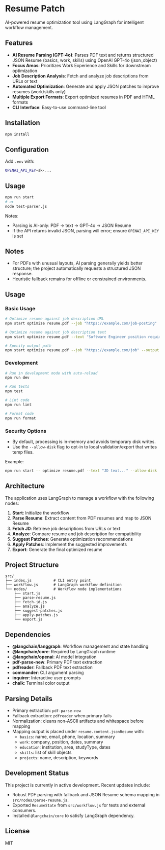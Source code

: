 # Resume Patch

AI-powered resume optimization tool using LangGraph for intelligent workflow management.

## Features

- **AI Resume Parsing (GPT-4o)**: Parses PDF text and returns structured JSON Resume (basics, work, skills) using OpenAI GPT-4o (json_object)
- **Focus Areas**: Prioritizes Work Experience and Skills for downstream optimization
- **Job Description Analysis**: Fetch and analyze job descriptions from URLs or text
- **Automated Optimization**: Generate and apply JSON patches to improve resumes (work/skills only)
- **Multiple Export Formats**: Export optimized resumes in PDF and HTML formats
- **CLI Interface**: Easy-to-use command-line tool

## Installation

```bash
npm install
```

## Configuration

Add `.env` with:

```bash
OPENAI_API_KEY=sk-...
```

## Usage

```bash
npm run start
# or
node test-parser.js
```

Notes:
- Parsing is AI-only: PDF -> text -> GPT-4o -> JSON Resume
- If the API returns invalid JSON, parsing will error; ensure `OPENAI_API_KEY` is set

## Notes

- For PDFs with unusual layouts, AI parsing generally yields better structure; the project automatically requests a structured JSON response.
- Heuristic fallback remains for offline or constrained environments.

## Usage

### Basic Usage

```bash
# Optimize resume against job description URL
npm start optimize resume.pdf --job "https://example.com/job-posting"

# Optimize resume against job description text
npm start optimize resume.pdf --text "Software Engineer position requiring Python, React, and AWS experience"

# Specify output path
npm start optimize resume.pdf --job "https://example.com/job" --output "optimized-resume.pdf"
```

### Development

```bash
# Run in development mode with auto-reload
npm run dev

# Run tests
npm test

# Lint code
npm run lint

# Format code
npm run format
```

### Security Options

- By default, processing is in-memory and avoids temporary disk writes.
- Use the `--allow-disk` flag to opt-in to local validation/export that writes temp files.

Example:

```bash
npm run start -- optimize resume.pdf --text "JD text..." --allow-disk
```

## Architecture

The application uses LangGraph to manage a workflow with the following nodes:

1. **Start**: Initialize the workflow
2. **Parse Resume**: Extract content from PDF resumes and map to JSON Resume
3. **Fetch JD**: Retrieve job descriptions from URLs or text
4. **Analyze**: Compare resume and job description for compatibility
5. **Suggest Patches**: Generate optimization recommendations
6. **Apply Patches**: Implement the suggested improvements
7. **Export**: Generate the final optimized resume

## Project Structure

```
src/
├── index.js          # CLI entry point
├── workflow.js       # LangGraph workflow definition
└── nodes/            # Workflow node implementations
    ├── start.js
    ├── parse-resume.js
    ├── fetch-jd.js
    ├── analyze.js
    ├── suggest-patches.js
    ├── apply-patches.js
    └── export.js
```

## Dependencies

- **@langchain/langgraph**: Workflow management and state handling
- **@langchain/core**: Required by LangGraph runtime
- **@langchain/openai**: AI model integration
- **pdf-parse-new**: Primary PDF text extraction
- **pdfreader**: Fallback PDF text extraction
- **commander**: CLI argument parsing
- **inquirer**: Interactive user prompts
- **chalk**: Terminal color output

## Parsing Details

- Primary extraction: `pdf-parse-new`
- Fallback extraction: `pdfreader` when primary fails
- Normalization: cleans non-ASCII artifacts and whitespace before mapping
- Mapping output is placed under `resume.content.jsonResume` with:
  - `basics`: name, email, phone, location, summary
  - `work`: company, position, dates, summary
  - `education`: institution, area, studyType, dates
  - `skills`: list of skill objects
  - `projects`: name, description, keywords

## Development Status

This project is currently in active development. Recent updates include:
- Robust PDF parsing with fallback and JSON Resume schema mapping in `src/nodes/parse-resume.js`.
- Exported `ResumeState` from `src/workflow.js` for tests and external consumers.
- Installed `@langchain/core` to satisfy LangGraph dependency.

## License

MIT
